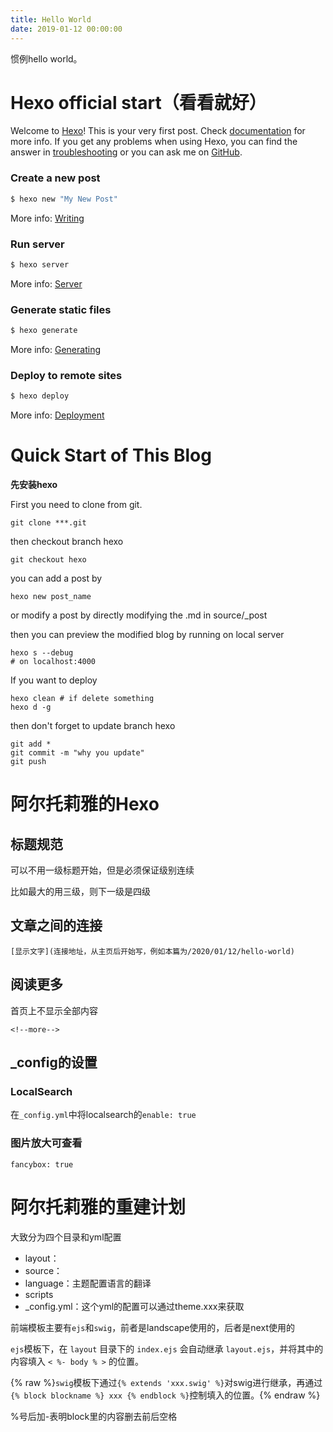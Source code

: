 ```yaml
---
title: Hello World
date: 2019-01-12 00:00:00
---
```

惯例hello world。

<!--more-->

# Hexo official start（看看就好）

Welcome to [Hexo](https://hexo.io/)! This is your very first post. Check [documentation](https://hexo.io/docs/) for more info. If you get any problems when using Hexo, you can find the answer in [troubleshooting](https://hexo.io/docs/troubleshooting.html) or you can ask me on [GitHub](https://github.com/hexojs/hexo/issues).

### Create a new post

``` bash
$ hexo new "My New Post"
```

More info: [Writing](https://hexo.io/docs/writing.html)

### Run server

``` bash
$ hexo server
```

More info: [Server](https://hexo.io/docs/server.html)

### Generate static files

``` bash
$ hexo generate
```

More info: [Generating](https://hexo.io/docs/generating.html)

### Deploy to remote sites

``` bash
$ hexo deploy
```

More info: [Deployment](https://hexo.io/docs/one-command-deployment.html)

# Quick Start of This Blog

**先安装hexo**

First you need to clone from git.

```
git clone ***.git
```

then checkout branch hexo

```
git checkout hexo
```

you can add a post by

```
hexo new post_name
```

or modify a post by directly modifying the .md in source/_post

then you can preview the modified blog by running on local server

```
hexo s --debug
# on localhost:4000
```

If you want to deploy

```
hexo clean # if delete something
hexo d -g
```

then don't forget to update branch hexo 

```
git add *
git commit -m "why you update"
git push
```

# 阿尔托莉雅的Hexo

## 标题规范

可以不用一级标题开始，但是必须保证级别连续

比如最大的用三级，则下一级是四级

##  文章之间的连接

```
[显示文字](连接地址，从主页后开始写，例如本篇为/2020/01/12/hello-world)
```

## 阅读更多

首页上不显示全部内容

`<!--more-->`

## _config的设置

### LocalSearch

在`_config.yml`中将localsearch的`enable: true`

### 图片放大可查看

`fancybox: true`

# 阿尔托莉雅的重建计划



大致分为四个目录和yml配置

+ layout：
+ source：
+ language：主题配置语言的翻译
+ scripts
+ _config.yml：这个yml的配置可以通过theme.xxx来获取

前端模板主要有`ejs`和`swig`，前者是landscape使用的，后者是next使用的

`ejs`模板下，在 `layout` 目录下的 `index.ejs` 会自动继承 `layout.ejs`，并将其中的内容填入 `< %- body % >` 的位置。

{% raw %}`swig`模板下通过`{% extends 'xxx.swig' %}`对swig进行继承，再通过`{% block blockname %} xxx {% endblock %}`控制填入的位置。{% endraw %}

%号后加-表明block里的内容删去前后空格





